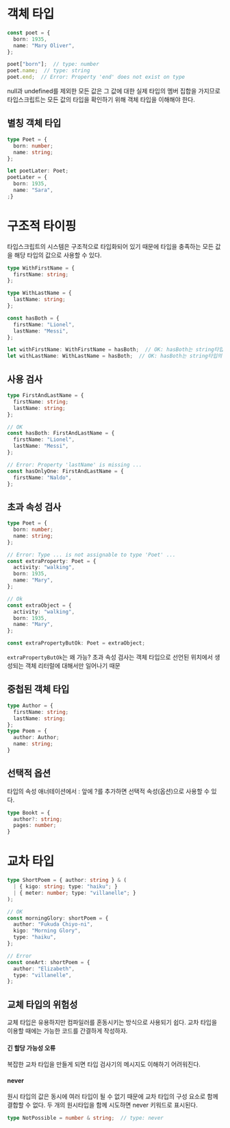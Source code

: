 # 객체 타입
```typescript
const poet = {
  born: 1935,
  name: "Mary Oliver",
};

poet["born"];  // type: number
poet.name;  // type: string
poet.end;  // Error: Property 'end' does not exist on type
```
null과 undefined를 제외한 모든 값은 그 값에 대한 실제 타입의 멤버 집합을 가지므로 타입스크립트는 모든 값의 타입을 확인하기 위해 객체 타입을 이해해야 한다.

## 별칭 객체 타입
```typescript
type Poet = {
  born: number;
  name: string;
};

let poetLater: Poet;
poetLater = {
  born: 1935,
  name: "Sara",
;}
```

# 구조적 타이핑
타입스크립트의 시스템은 구조적으로 타입화되어 있기 때문에 타입을 충족하는 모든 값을 해당 타입의 값으로 사용할 수 있다.
```typescript
type WithFirstName = {
  firstName: string;
};

type WithLastName = {
  lastName: string;
};

const hasBoth = {
  firstName: "Lionel",
  lastName: "Messi",
};

let withFirstName: WithFirstName = hasBoth;  // OK: hasBoth는 string타입의 firstName 포함
let withLastName: WithLastName = hasBoth;  // OK: hasBoth는 string타입의 lastName 포함
```

## 사용 검사
```typescript
type FirstAndLastName = {
  firstName: string;
  lastName: string;
};

// OK
const hasBoth: FirstAndLastName = {
  firstName: "Lionel",
  lastName: "Messi",
};

// Error: Property 'lastName' is missing ...
const hasOnlyOne: FirstAndLastName = {
  firstName: "Naldo",
};
```

## 초과 속성 검사
```typescript
type Poet = {
  born: number;
  name: string;
};

// Error: Type ... is not assignable to type 'Poet' ...
const extraProperty: Poet = {
  activity: "walking",
  born: 1935,
  name: "Mary",
};

// Ok
const extraObject = {
  activity: "walking",
  born: 1935,
  name: "Mary",
};

const extraPropertyButOk: Poet = extraObject;
```
`extraPropertyButOk`는 왜 가능? 초과 속성 검사는 객체 타입으로 선언된 위치에서 생성되는 객체 리터럴에 대해서만 일어나기 때문

## 중첩된 객체 타입
```typescript
type Author = {
  firstName: string;
  lastName: string;
};
type Poem = {
  author: Author;
  name: string;
}
```

## 선택적 옵션
타입의 속성 애너테이션에서 : 앞에 ?를 추가하면 선택적 속성(옵션)으로 사용할 수 있다.
```typescript
type Bookt = {
  author?: string;
  pages: number;
}
```

# 교차 타입
```typescript
type ShortPoem = { author: string } & (
  | { kigo: string; type: "haiku"; }
  | { meter: number; type: "villanelle"; }
);

// OK
const morningGlory: shortPoem = {
  author: "Fukuda Chiyo-ni",
  kigo: "Morning Glory",
  type: "haiku",
};

// Error
const oneArt: shortPoem = {
  author: "Elizabeth",
  type: "villanelle",
};
```

## 교체 타입의 위험성
교체 타입은 유용하지만 컴파일러를 혼동시키는 방식으로 사용되기 쉽다. 교차 타입을 이용할 때에는 가능한 코드를 간결하게 작성하자.

#### 긴 할당 가능성 오류
복잡한 교차 타입을 만들게 되면 타입 검사기의 메시지도 이해하기 어려워진다.

#### never
원시 타입의 값은 동시에 여러 타입이 될 수 없기 때문에 교차 타입의 구성 요소로 함께 결합할 수 없다. 두 개의 원시타입을 함께 시도하면 never 키워드로 표시된다.
```typescript
type NotPossible = number & string;  // type: never
```